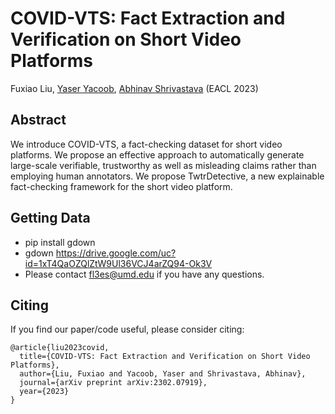 # COVID-VTS: Fact Extraction and Verification on Short Video Platforms
Fuxiao Liu, [Yaser Yacoob](https://www.linkedin.com/in/yinghan-wang-39980a119/), [Abhinav Shrivastava](https://www.vicenteordonez.com/) (EACL 2023)

## Abstract 
We introduce COVID-VTS, a fact-checking dataset for short video platforms. We propose an effective approach to automatically generate large-scale verifiable, trustworthy as well as misleading claims rather than employing human annotators. We propose TwtrDetective, a new explainable fact-checking framework for the short video platform.


## Getting Data
- pip install gdown
- gdown https://drive.google.com/uc?id=1xT4QaOZQlZtW9Ul36VCJ4arZQ94-Ok3V
- Please contact fl3es@umd.edu if you have any questions.
  
## Citing
If you find our paper/code useful, please consider citing:

```
@article{liu2023covid,
  title={COVID-VTS: Fact Extraction and Verification on Short Video Platforms},
  author={Liu, Fuxiao and Yacoob, Yaser and Shrivastava, Abhinav},
  journal={arXiv preprint arXiv:2302.07919},
  year={2023}
}
```
